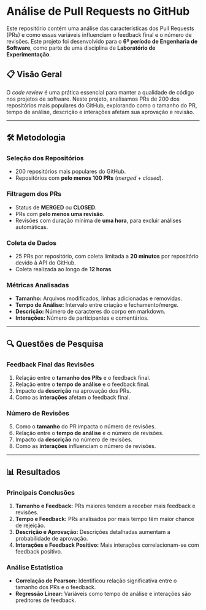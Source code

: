# Análise de Pull Requests no GitHub

Este repositório contém uma análise das características dos Pull Requests (PRs) e como essas variáveis influenciam o feedback final e o número de revisões. Este projeto foi desenvolvido para o **6º período de Engenharia de Software**, como parte de uma disciplina de **Laboratório de Experimentação**.

## 📋 Visão Geral

O _code review_ é uma prática essencial para manter a qualidade de código nos projetos de software. Neste projeto, analisamos PRs de 200 dos repositórios mais populares do GitHub, explorando como o tamanho do PR, tempo de análise, descrição e interações afetam sua aprovação e revisão.

---

## 🛠️ Metodologia

### Seleção dos Repositórios
- 200 repositórios mais populares do GitHub.
- Repositórios com **pelo menos 100 PRs** (_merged_ + _closed_).

### Filtragem dos PRs
- Status de **MERGED** ou **CLOSED**.
- PRs com **pelo menos uma revisão**.
- Revisões com duração mínima de **uma hora**, para excluir análises automáticas.

### Coleta de Dados
- 25 PRs por repositório, com coleta limitada a **20 minutos** por repositório devido à API do GitHub.
- Coleta realizada ao longo de **12 horas**.

### Métricas Analisadas
- **Tamanho:** Arquivos modificados, linhas adicionadas e removidas.
- **Tempo de Análise:** Intervalo entre criação e fechamento/merge.
- **Descrição:** Número de caracteres do corpo em markdown.
- **Interações:** Número de participantes e comentários.

---

## 🔍 Questões de Pesquisa

### Feedback Final das Revisões
1. Relação entre o **tamanho dos PRs** e o feedback final.
2. Relação entre o **tempo de análise** e o feedback final.
3. Impacto da **descrição** na aprovação dos PRs.
4. Como as **interações** afetam o feedback final.

### Número de Revisões
5. Como o **tamanho** do PR impacta o número de revisões.
6. Relação entre o **tempo de análise** e o número de revisões.
7. Impacto da **descrição** no número de revisões.
8. Como as **interações** influenciam o número de revisões.

---

## 📊 Resultados

### Principais Conclusões
1. **Tamanho e Feedback:** PRs maiores tendem a receber mais feedback e revisões.
2. **Tempo e Feedback:** PRs analisados por mais tempo têm maior chance de rejeição.
3. **Descrição e Aprovação:** Descrições detalhadas aumentam a probabilidade de aprovação.
4. **Interações e Feedback Positivo:** Mais interações correlacionam-se com feedback positivo.

### Análise Estatística
- **Correlação de Pearson:** Identificou relação significativa entre o tamanho dos PRs e o feedback.
- **Regressão Linear:** Variáveis como tempo de análise e interações são preditores de feedback.
